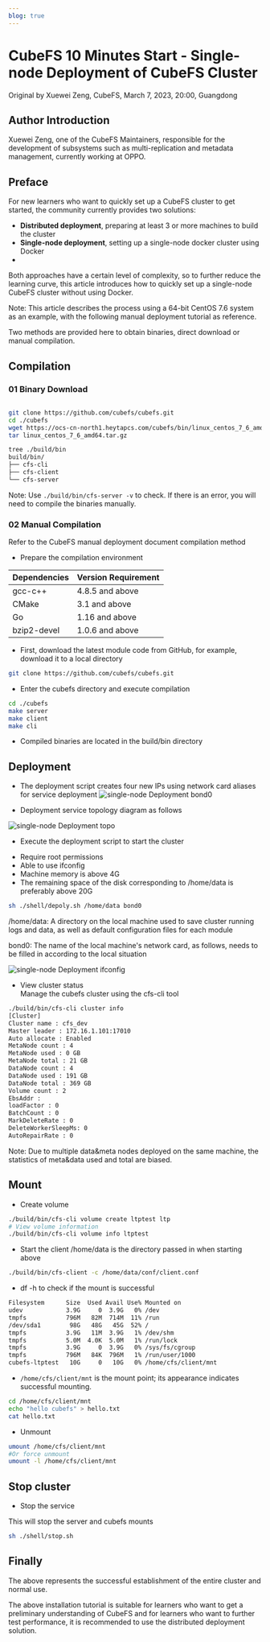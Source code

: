 ```yaml
---
blog: true
---
```


# CubeFS 10 Minutes Start - Single-node Deployment of CubeFS Cluster
Original by Xuewei Zeng, CubeFS, March 7, 2023, 20:00, Guangdong

## Author Introduction

Xuewei Zeng, one of the CubeFS Maintainers, responsible for the development of subsystems such as multi-replication and metadata management, currently working at OPPO.

## Preface

For new learners who want to quickly set up a CubeFS cluster to get started, the community currently provides two solutions:

- **Distributed deployment**, preparing at least 3 or more machines to build the cluster
- **Single-node deployment**, setting up a single-node docker cluster using Docker
- 
Both approaches have a certain level of complexity, so to further reduce the learning curve, this article introduces how to quickly set up a single-node CubeFS cluster without using Docker.

Note: This article describes the process using a 64-bit CentOS 7.6 system as an example, with the following manual deployment tutorial as reference.

Two methods are provided here to obtain binaries, direct download or manual compilation.

## Compilation

### 01 Binary Download

```bash

git clone https://github.com/cubefs/cubefs.git
cd ./cubefs
wget https://ocs-cn-north1.heytapcs.com/cubefs/bin/linux_centos_7_6_amd64.tar.gz
tar linux_centos_7_6_amd64.tar.gz

tree ./build/bin
build/bin/
├── cfs-cli
├── cfs-client
└── cfs-server
```
Note: Use `./build/bin/cfs-server -v` to check. If there is an error, you will need to compile the binaries manually.

### 02 Manual Compilation

Refer to the CubeFS manual deployment document compilation method

- Prepare the compilation environment
 
|Dependencies   |Version Requirement|
|--|--|
|gcc-c++        |4.8.5 and above|
|CMake          |3.1 and above|
|Go             |1.16 and above|
|bzip2-devel    |1.0.6 and above|

- First, download the latest module code from GitHub, for example, download it to a local directory

```bash
git clone https://github.com/cubefs/cubefs.git
```
- Enter the cubefs directory and execute compilation

```bash
cd ./cubefs
make server
make client
make cli
```

- Compiled binaries are located in the build/bin directory
  
## Deployment

- The deployment script creates four new IPs using network card aliases for service deployment
![single-node Deployment bond0](../../images/blog/single-node_Deployment_bond0.png)

- Deployment service topology diagram as follows

![single-node Deployment topo](../../images/blog/single-node_Deployment_topo.png)

- Execute the deployment script to start the cluster

* Require root permissions
* Able to use ifconfig
* Machine memory is above 4G
* The remaining space of the disk corresponding to /home/data is preferably above 20G

```bash
sh ./shell/depoly.sh /home/data bond0
```

/home/data: A directory on the local machine used to save cluster running logs and data, as well as default configuration files for each module

bond0: The name of the local machine's network card, as follows, needs to be filled in according to the local situation

![single-node Deployment ifconfig](../../images/blog/single-node_Deployment_ifconfig.png)


- View cluster status  
Manage the cubefs cluster using the cfs-cli tool

```bash
./build/bin/cfs-cli cluster info
[Cluster]
Cluster name : cfs_dev
Master leader : 172.16.1.101:17010
Auto allocate : Enabled
MetaNode count : 4
MetaNode used : 0 GB
MetaNode total : 21 GB
DataNode count : 4
DataNode used : 191 GB
DataNode total : 369 GB
Volume count : 2
EbsAddr :
loadFactor : 0
BatchCount : 0
MarkDeleteRate : 0
DeleteWorkerSleepMs: 0
AutoRepairRate : 0
```

Note: Due to multiple data&meta nodes deployed on the same machine, the statistics of meta&data used and total are biased.

## Mount

- Create volume

```bash
./build/bin/cfs-cli volume create ltptest ltp
# View volume information
./build/bin/cfs-cli volume info ltptest
```
- Start the client
/home/data is the directory passed in when starting above


```bash
./build/bin/cfs-client -c /home/data/conf/client.conf
```

- df -h to check if the mount is successful

```bash
Filesystem      Size  Used Avail Use% Mounted on
udev            3.9G     0  3.9G   0% /dev
tmpfs           796M   82M  714M  11% /run
/dev/sda1        98G   48G   45G  52% /
tmpfs           3.9G   11M  3.9G   1% /dev/shm
tmpfs           5.0M  4.0K  5.0M   1% /run/lock
tmpfs           3.9G     0  3.9G   0% /sys/fs/cgroup
tmpfs           796M   84K  796M   1% /run/user/1000
cubefs-ltptest   10G     0   10G   0% /home/cfs/client/mnt
```

- `/home/cfs/client/mnt` is the mount point; its appearance indicates successful mounting.


```bash
cd /home/cfs/client/mnt
echo "hello cubefs" > hello.txt
cat hello.txt
```

- Unmount

```bash
umount /home/cfs/client/mnt
#Or force unmount
umount -l /home/cfs/client/mnt
```
## Stop cluster

- Stop the service

This will stop the server and cubefs mounts

```bash
sh ./shell/stop.sh
```

## Finally 

The above represents the successful establishment of the entire cluster and normal use.

The above installation tutorial is suitable for learners who want to get a preliminary understanding of CubeFS and for learners who want to further test performance, it is recommended to use the distributed deployment solution.